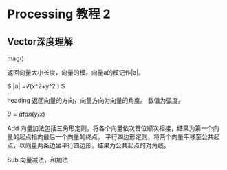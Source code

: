 # Processing 教程 2
## Vector深度理解


mag()

返回向量大小长度，向量的模。向量a的模记作|a|。

$ |a| =√(x^2+y^2 ) $
	
heading 
返回向量的方向，向量方向为向量的角度。
数值为弧度。

$θ=atan⁡(y/x)$
	
Add
	向量加法包括三角形定则，将各个向量依次首位顺次相接，结果为第一个向量的起点指向最后一个向量的终点。
	平行四边形定则，将两个向量平移至公共起点，以向量两条边坐平行四边形，结果为公共起点的对角线。
	
	
	
Sub
	向量减法，和加法
	
